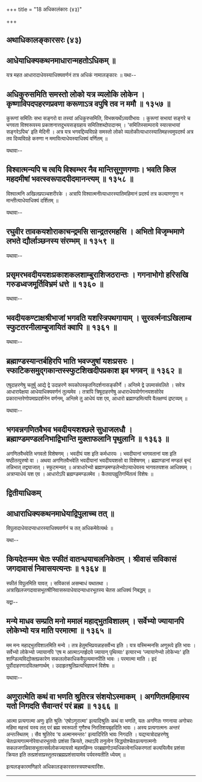 +++
title = "18 अधिकालंकारः (४३)"

+++


## अथाधिकालङ्कारसरः (४३)

## आधेयाधिक्यकथनमाधारान्महतोऽधिकम् ॥

यत्र महत आधारादाधेयस्याधिक्यवर्णनं तत्र अधिकं नामालङ्कारः ॥ यथा--



## अधिकुरुसमिति समस्तो लोको यत्र व्यलोकि लोकेन । कृष्णाविपदपहरणप्रवणा करूणाऽत्र वपुषि तव न ममौ ॥ १३५७ ॥

कुरूणां समितिः सभा सङ्गरो वा तस्यां अधिकुरुसमिति, विभक्त्यर्थेऽव्ययीभावः
। कुरूणां सभायां सङ्गरे च भगवता विश्वरूपस्य प्रकाशनात्तदुभयसङ्ग्रहाय
समितिशब्दोपादानम् । 'समितिस्साम्पराये स्यात्सभायां सङ्गरेऽपिच' इति मेदिनी
। अत्र यत्र भगवद्दिव्यविग्रहे समस्तो लोको
व्यलोकीत्याधारस्यातिमहत्त्वमुपदर्श्य अत्र तव दिव्यविग्रहे करुणा न
ममावित्याधेयस्याधिक्यं वर्णितम् ॥

यथावा--



## विश्वात्मन्यपि च त्वयि विश्वम्भर नैव मान्तिसुगुणगणाः। भवति किल महदमीषां भवत्स्वरूपादपीदमानन्त्यम् ॥ १३५८ ॥

विश्वात्मनि अखिलप्रपञ्चशरीरके । अत्रापि विश्वात्मनीत्याधारस्यातिमहिमानं
प्रदर्श्य तत्र कल्याणगुणा न मान्तीत्याधेयाधिक्यं दर्शितम् ॥

यथावा--



## रघुवीर तावकयशोराकाचन्द्रमसि सान्द्रतरमहसि । अभितो विजृम्भमाणे लभते द्यौर्लाञ्छनस्य संरम्भम् ॥ १३५९ ॥

यथावा--



## प्रसृमरभवदीययशःप्रकाशकलशाम्बुराशिजठरान्तः । गगनाभोगो हरिसखि गरुडध्वजमूर्तिविभ्रमं धत्ते ॥ १३६० ॥

यथावा--



## भवदीयकण्टाक्षश्रीभाजां भगवति यशस्त्रिपथगायाम् । सुरवर्त्मनाऽखिलाम्ब स्फुटतरनीलाम्बुजायितं क्वापि ॥ १३६१ ॥

यथावा--



## ब्रह्माण्डस्यान्तर्बहिरपि भाति भवज्जुषां यशःप्रसरः । स्फाटिकसमुद्गकान्तस्स्फुटशिखदीपप्रकाश इव भगवन् ॥ १३६२ ॥

एषूदाहरणेषु चतुर्षु आद्ये द्वे उदाहरणे रूपकोपस्कृतनिदर्शनासङ्कीर्णे ।
अन्तिमे द्वे उपमासंवलिते । सवेत्र आधारापेक्षया आधेयाधिक्यवर्णनं तुल्यमेव
। तत्रापि त्रिषूदाहरणेषु अधाराधेययोर्गगनयशसोरेव
प्रकारान्तरेणोपमाप्रदर्शनेन वर्णनम्, अन्तिमे तु आधेयं यश एव, आधारो
ब्रह्माण्डमित्यपि वैलक्षण्यं द्रष्टव्यम् ॥

यथावा--



## भगवन्नगणितवैभव भवदीययशश्छले सुधाजलधौ । ब्रह्माण्डमण्डलनिभाद्विभान्ति मुक्ताफलानि पृथुलानि ॥ १३६३ ॥

अगणितवैभवेति भगवतो विशेषणम् । भवदीयं यश इति कर्मधारयः । भवदीयानां
भागवतानां यश इति षष्ठीतत्पुरुषो वा । अथवा अगणितवैभवेति भवदीयानां
भवदीययशसो वा विशेषणम् । ब्रह्माण्डानां मण्डलं बृन्दं तन्निभात्
तद्व्याजात् । स्फुटमन्यत् ॥ अत्राधारेभ्यो
ब्रह्माण्डमण्डलेभ्योऽप्याधेयस्य भागवतयशस आधिक्यम् । अत्राप्याधेयं यश एव
। आधारोऽपि ब्रह्मण्डमण्डलमेव । कैतवापह्नुतिगर्भितत्वं विशेषः ॥

## द्वितीयाधिकम्



## आधाराधिक्यकथनमाधेयाद्विपुलाच्च तत् ॥

विपुलादाधेयादप्याधारस्याधिक्यवर्णनं च तत् अधिकमेवेत्यर्थः ॥

यथा--



## कियदेतन्मम चेतः स्फीतं वातन्धयाचलनिकेतम् । श्रीवासं सविकासं जगदावासं निवासयत्यन्तः ॥ १३६४ ॥

स्फीतं विपुलमिति यावत् । सविकासं असम्बाधं यथातथा ।
अत्राखिलजगदावासभूतश्रीनिवासरूपाधेयादन्याधारभूतस्य चेतस आधिक्यं निबद्धम्
॥

यद्वा--



## मन्ये माधव सम्प्रति मनो ममालं महाद्भुतविशालम् । सर्वेभ्यो ज्यायानपि लोकेभ्यो यत्र माति परमात्मा ॥ १३६५ ॥

मम मनः महाद्भुतविशालमिति मन्ये । तत्र हेतुमभिप्रयन्नाहसर्वेभ्य इति ।
यत्र यस्मिन्मनसि अणुरूपे इति भावः । सर्वेभ्यो लोकेभ्यो ज्यायानपि 'एष म
आत्माऽन्तर्हृदये ज्यायान् पृथिव्याः’ इत्यारभ्य ‘ज्यायानेभ्यो लोकेभ्यः'
इति शाण्डिल्यविद्योक्तप्रकारेण सकललोकाधिकवैपुल्यमानपीति भावः । परमात्मा
माति । इदं पूर्वोदाहरणादविलक्षणार्थम् । उदाहृतश्रुतिप्रत्यभिज्ञापनं
विशेषः ॥

यथावा--



## अणुरात्मेति कथं वा भणति श्रुतिरत्र संशयोऽस्माकम् । अगणितमहिमास्य यतो निगदति सैवान्तरं परं ब्रह्म ॥ १३६६ ॥

आत्मा प्रत्यगात्मा अणुः इति श्रुतिः 'एषोऽणुरात्मा' इत्यादिश्रुतिः कथं
वा भणति, यतः अगणितः गणनाया अगोचरः महिमा महत्त्वं यस्य तत् परं ब्रह्म
स्वरूपतो गुणैश्च निरतिशयबृहदिति भावः । अस्य प्रत्यगात्मनः अन्तरं
अन्तःस्थितम् । सैव श्रुतिरेव ‘य अत्मानमन्तरः' इत्यादिरिति भावः निगदति ।
यद्यप्यत्रोदाहरणेषु चेतःप्रत्यगात्मनोरेवाधारभूतयोः प्रशंसा क्रियते,
तथाऽपि तनुत्वेन सिद्धयोश्चेतःप्रत्यगात्मनोः
सकलजगन्निवासभूतात्सर्वलोकज्यायसो महामहिम्नः
परब्रह्मणोऽप्यधिकत्वेनाधिकरणतां कल्पयित्वैव प्रशंसा क्रियत इति
तत्प्रशंसाप्रस्तुतपरब्रह्मप्रशंसायामेव पर्यवस्यतीति ध्येयम् ॥

इत्यलङ्कारमणिहारे अधिकालङ्कारसरस्त्रयश्चत्वारिंशः.

------------------------------------------------------------------------

